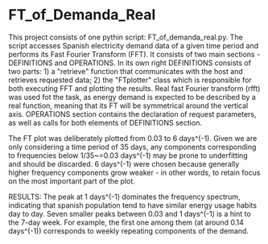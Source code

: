# FT_of_Demanda_Real
This project consists of one pythin script: FT_of_demanda_real.py.
The script accesses Spanish electricity demand data of a given time period and performs its Fast Fourier Transform (FFT).
It consists of two main sections - DEFINITIONS and OPERATIONS. In its own right DEFINITIONS consists of two parts: 1) a "retrieve" function that communicates with the host and retrieves requested data; 2) the "FTplotter" class which is responsible for both executing FFT and plotting the results. Real fast Fourier transform (rfft) was used fot the task, as energy demand is expected to be described by a real function, meaning that its FT will be symmetrical around the vertical axis. OPERATIONS section contains the declaration of request parameters, as well as calls for both elements of DEFINITIONS section. 

The FT plot was deliberately plotted from 0.03 to 6 days^(-1). Given we are only considering a time period of 35 days, any components corresponding to frequencies below 1/35~=0.03 days^(-1) may be prone to underfitting and should be discarded. 6 days^(-1) were chosen because generally higher frequency components grow weaker - in other words, to retain focus on the most important part of the plot.

RESULTS:
The peak at 1 days^(-1) dominates the frequency spectrum, indicating that spanish population tend to have similar energy usage habits day to day. Seven smaller peaks between 0.03 and 1 days^(-1) is a hint to the 7-day week. For example, the first one among them (at around 0.14 days^(-1)) corresponds to weekly repeating components of the demand.
